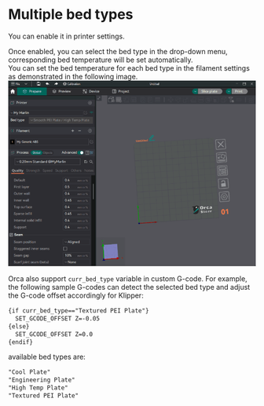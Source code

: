 # Multiple bed types

You can enable it in printer settings.


Once enabled, you can select the bed type in the drop-down menu, corresponding bed temperature will be set automatically.  
You can set the bed temperature for each bed type in the filament settings as demonstrated in the following image.  
![multi_bed](./images/bed-types.gif)  


Orca also support `curr_bed_type` variable in custom G-code. 
For example, the following sample G-codes can detect the selected bed type and adjust the G-code offset accordingly for Klipper:  
```
{if curr_bed_type=="Textured PEI Plate"}
  SET_GCODE_OFFSET Z=-0.05
{else}
  SET_GCODE_OFFSET Z=0.0
{endif}
```

available bed types are:
```
"Cool Plate"
"Engineering Plate"
"High Temp Plate"
"Textured PEI Plate"
```